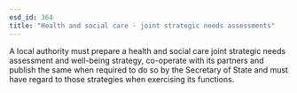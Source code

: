 ```yaml
---
esd_id: 364
title: "Health and social care - joint strategic needs assessments"
---
```


A local authority must prepare a health and social care joint strategic needs assessment and well-being strategy, co-operate with its partners and publish the same when required to do so by the Secretary of State and must have regard to those strategies when exercising its functions. 

